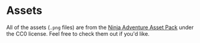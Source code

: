 # Assets

All of the assets (`.png` files) are from the [Ninja Adventure Asset Pack](https://pixel-boy.itch.io/ninja-adventure-asset-pack) under the CC0 license. Feel free to check them out if you'd like.

